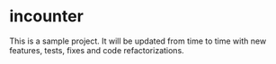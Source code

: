# incounter

This is a sample project.
It will be updated from time to time with new features, tests, fixes and code refactorizations. 
